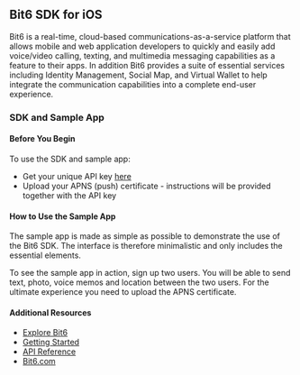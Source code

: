 Bit6 SDK for iOS
----------------

Bit6 is a real-time, cloud-based communications-as-a-service platform that allows mobile and web application developers to quickly and easily add voice/video calling, texting, and multimedia messaging capabilities as a feature to their apps. In addition Bit6 provides a suite of essential services including Identity Management, Social Map, and Virtual Wallet to help integrate the communication capabilities into a complete end-user experience.

### SDK and Sample App

#### Before You Begin
To use the SDK and sample app:
* Get your unique API key [here](http://bit6.com/contact/)
* Upload your APNS (push) certificate - instructions will be provided together with the API key

#### How to Use the Sample App
The sample app is made as simple as possible to demonstrate the use of the Bit6 SDK. The interface is therefore minimalistic and only includes the essential elements.

To see the sample app in action, sign up two users. You will be able to send text, photo, voice memos and location between the two users. For the ultimate experience you need to upload the APNS certificate.

#### Additional Resources
* [Explore Bit6](http://bit6.github.io/bit6-ios-sdk/)
* [Getting Started](https://github.com/bit6/bit6-ios-sdk/wiki)
* [API Reference](http://bit6.github.io/bit6-ios-sdk/api/)
* [Bit6.com](http://bit6.com)
